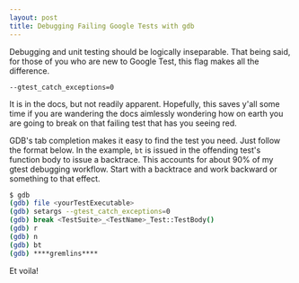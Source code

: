 ```yaml
---
layout: post
title: Debugging Failing Google Tests with gdb
---
```


Debugging and unit testing should be logically inseparable. That being said, for those of you who are new to Google Test, this flag makes all the difference.

`--gtest_catch_exceptions=0`

It is in the docs, but not readily apparent. Hopefully, this saves y'all some time if you are wandering the docs aimlessly wondering how on earth you are going to break on that failing test that has you seeing red.

GDB's tab completion makes it easy to find the test you need. Just follow the format below. In the example, `bt` is issued in the offending test's function body to issue a backtrace. This accounts for about 90% of my gtest debugging workflow. Start with a backtrace and work backward or something to that effect.


```bash
$ gdb
(gdb) file <yourTestExecutable>
(gdb) setargs --gtest_catch_exceptions=0
(gdb) break <TestSuite>_<TestName>_Test::TestBody()
(gdb) r
(gdb) n
(gdb) bt
(gdb) ****gremlins****
```

Et voila!
